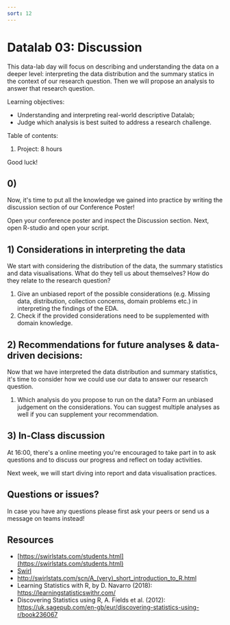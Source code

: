 ```yaml
---
sort: 12
---
```


# Datalab 03: Discussion

This data-lab day will focus on describing and understanding the data on a deeper level: interpreting the data distribution and the summary statics in the context of our research question. Then we will propose an analysis to answer that research question.

Learning objectives:
- Understanding and interpreting real-world descriptive Datalab;
- Judge which analysis is best suited to address a research challenge.


Table of contents:
1. Project: 8 hours

Good luck!


## 0)
Now, it's time to put all the knowledge we gained into practice by writing the discussion section of our Conference Poster!

Open your conference poster and inspect the Discussion section. Next, open R-studio and open your script.


## 1) Considerations in interpreting the data
We start with considering the distribution of the data, the summary statistics and data visualisations. What do they tell us about themselves? How do they relate to the research question?
1. Give an unbiased report of the possible considerations (e.g. Missing data, distribution, collection concerns, domain problems etc.) in interpreting the findings of the EDA.
2. Check if the provided considerations need to be supplemented with domain knowledge.


## 2) Recommendations for future analyses & data-driven decisions:
Now that we have interpreted the data distribution and summary statistics, it's time to consider how we could use our data to answer our research question.
1. Which analysis do you propose to run on the data? Form an unbiased judgement on the considerations. You can suggest multiple analyses as well if you can supplement your recommendation.


## 3) In-Class discussion
At 16:00, there's a online meeting you're encouraged to take part in to ask questions and to discuss our progress and reflect on today activities.

Next week, we will start diving into report and data visualisation practices.


## Questions or issues?
In case you have any questions please first ask your peers or send us a message on teams instead!


## Resources
- [https://swirlstats.com/students.html](https://swirlstats.com/students.html)
- [Swirl](https://swirlstats.com/help.html)
- http://swirlstats.com/scn/A_(very)_short_introduction_to_R.html
- Learning Statistics with R, by D. Navarro (2018):  https://learningstatisticswithr.com/  
- Discovering Statistics using R, A. Fields et al. (2012): https://uk.sagepub.com/en-gb/eur/discovering-statistics-using-r/book236067  
